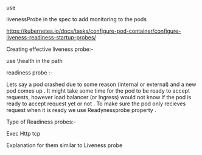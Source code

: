 use  

livenessProbe in the spec to add monitoring to the pods

https://kubernetes.io/docs/tasks/configure-pod-container/configure-liveness-readiness-startup-probes/

Creating effective liveness probe:-

use \health in the path 

readiness probe :-

Lets say a pod crashed due to some reason (internal or external)  and a new pod comes up . It might take some time for the pod to be ready to accept requests, however load balancer (or Ingress) would not know if the pod is ready to accept request yet or not . To make sure the pod only recieves request when it is ready we use Readynessprobe property .

Type of Readiness probes:-

Exec
Http
tcp 

Explanation for them similar to Liveness probe





